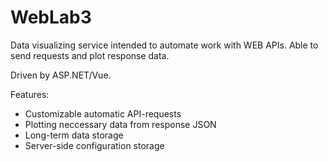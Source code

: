 # WebLab3
Data visualizing service intended to automate work with WEB APIs. Able to send requests and plot response data.

Driven by ASP.NET/Vue.

Features:
* Customizable automatic API-requests
* Plotting neccessary data from response JSON
* Long-term data storage
* Server-side configuration storage 
